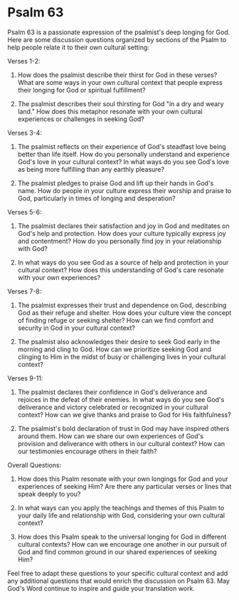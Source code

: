 # Psalm 63

Psalm 63 is a passionate expression of the psalmist's deep longing for God. Here are some discussion questions organized by sections of the Psalm to help people relate it to their own cultural setting:

Verses 1-2:

1. How does the psalmist describe their thirst for God in these verses? What are some ways in your own cultural context that people express their longing for God or spiritual fulfillment?

2. The psalmist describes their soul thirsting for God "in a dry and weary land." How does this metaphor resonate with your own cultural experiences or challenges in seeking God?

Verses 3-4:

1. The psalmist reflects on their experience of God's steadfast love being better than life itself. How do you personally understand and experience God's love in your cultural context? In what ways do you see God's love as being more fulfilling than any earthly pleasure?

2. The psalmist pledges to praise God and lift up their hands in God's name. How do people in your culture express their worship and praise to God, particularly in times of longing and desperation?

Verses 5-6:

1. The psalmist declares their satisfaction and joy in God and meditates on God's help and protection. How does your culture typically express joy and contentment? How do you personally find joy in your relationship with God?

2. In what ways do you see God as a source of help and protection in your cultural context? How does this understanding of God's care resonate with your own experiences?

Verses 7-8:

1. The psalmist expresses their trust and dependence on God, describing God as their refuge and shelter. How does your culture view the concept of finding refuge or seeking shelter? How can we find comfort and security in God in your cultural context?

2. The psalmist also acknowledges their desire to seek God early in the morning and cling to God. How can we prioritize seeking God and clinging to Him in the midst of busy or challenging lives in your cultural context?

Verses 9-11:

1. The psalmist declares their confidence in God's deliverance and rejoices in the defeat of their enemies. In what ways do you see God's deliverance and victory celebrated or recognized in your cultural context? How can we give thanks and praise to God for His faithfulness?

2. The psalmist's bold declaration of trust in God may have inspired others around them. How can we share our own experiences of God's provision and deliverance with others in our cultural context? How can our testimonies encourage others in their faith?

Overall Questions:

1. How does this Psalm resonate with your own longings for God and your experiences of seeking Him? Are there any particular verses or lines that speak deeply to you?

2. In what ways can you apply the teachings and themes of this Psalm to your daily life and relationship with God, considering your own cultural context?

3. How does this Psalm speak to the universal longing for God in different cultural contexts? How can we encourage one another in our pursuit of God and find common ground in our shared experiences of seeking Him?

Feel free to adapt these questions to your specific cultural context and add any additional questions that would enrich the discussion on Psalm 63. May God's Word continue to inspire and guide your translation work.
